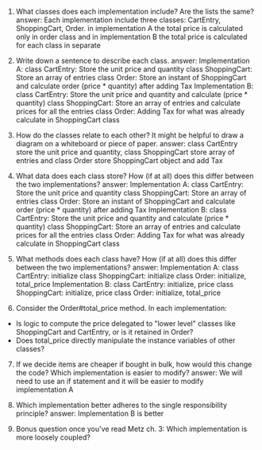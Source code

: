 1. What classes does each implementation include? Are the lists the same?
  answer: Each implementation include three classes: CartEntry, ShoppingCart, Order.
  in implementation A the total price is calculated only in order class and in implementation B the total price is calculated for each class in separate

2. Write down a sentence to describe each class.
  answer:
  Implementation A:
  class CartEntry: Store the unit price and quantity
  class ShoppingCart: Store an array of entries
  class  Order: Store an instant of ShoppingCart and calculate order (price * quantity) after adding Tax
  Implementation B:
  class CartEntry: Store the unit price and quantity and calculate (price * quantity)
  class ShoppingCart: Store an array of entries and calculate prices for all the entries
  class  Order: Adding Tax for what was already calculate in ShoppingCart class

3. How do the classes relate to each other? It might be helpful to draw a diagram on a whiteboard or   piece of paper.
answer: class CartEntry store the unit price and quantity, class ShoppingCart store array of entries and class Order store ShoppingCart object and add Tax

4. What data does each class store? How (if at all) does this differ between the two implementations?
answer:
Implementation A:
class CartEntry: Store the unit price and quantity
class ShoppingCart: Store an array of entries
class  Order: Store an instant of ShoppingCart and calculate order (price * quantity) after adding Tax
Implementation B:
class CartEntry: Store the unit price and quantity and calculate (price * quantity)
class ShoppingCart: Store an array of entries and calculate prices for all the entries
class  Order: Adding Tax for what was already calculate in ShoppingCart class

5. What methods does each class have? How (if at all) does this differ between the two implementations?
  answer:
  Implementation A:
  class CartEntry: initialize
  class ShoppingCart: initialize
  class  Order: initialize, total_price
  Implementation B:
  class CartEntry: initialize, price
  class ShoppingCart: initialize, price
  class  Order: initialize, total_price

6. Consider the Order#total_price method. In each implementation:
  - Is logic to compute the price delegated to "lower level" classes like ShoppingCart and CartEntry, or is it retained in Order?
  - Does total_price directly manipulate the instance variables of other classes?

7. If we decide items are cheaper if bought in bulk, how would this change the code? Which implementation is easier to modify?
  answer: We will need to use an if statement and it will be easier to modify implementation A

8. Which implementation better adheres to the single responsibility principle?
  answer: Implementation B is better

9. Bonus question once you've read Metz ch. 3: Which implementation is more loosely coupled?
